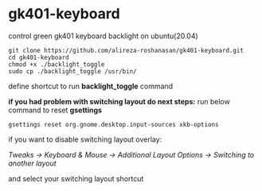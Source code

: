 # gk401-keyboard
control green gk401 keyboard backlight on ubuntu(20.04)

    git clone https://github.com/alireza-roshanasan/gk401-keyboard.git
    cd gk401-keyboard
    chmod +x ./backlight_toggle
    sudo cp ./backlight_toggle /usr/bin/
define shortcut to run **backlight_toggle** command

**if you had problem with switching layout do next steps:**
run below command to reset **gsettings**

    gsettings reset org.gnome.desktop.input-sources xkb-options
if you want to disable switching layout overlay:

*Tweaks -> Keyboard & Mouse -> Additional Layout Options -> Switching to another layout*

and select your switching layout shortcut